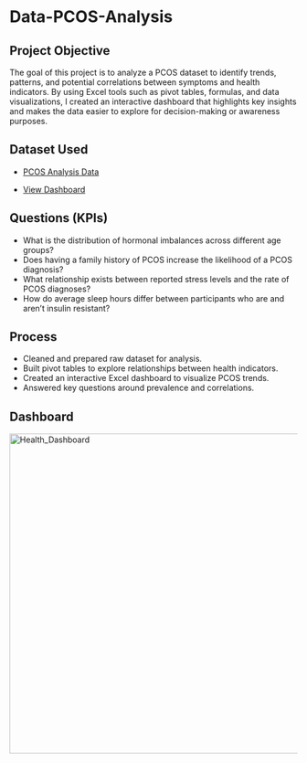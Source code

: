 # Data-PCOS-Analysis

## Project Objective 
The goal of this project is to analyze a PCOS dataset to identify trends, patterns, and potential correlations between symptoms and health indicators. By using Excel tools such as pivot tables, formulas, and data visualizations, I created an interactive dashboard that highlights key insights and makes the data easier to explore for decision-making or awareness purposes.

## Dataset Used 
- <a target="_blank" href="https://www.kaggle.com/datasets/hasaanrana/diet-exercise-and-pcos-insights/data">PCOS Analysis Data</a>

- <a target="_blank" href="https://github.com/DigitallyDeja/Data-PCOS-Analysis/blob/main/Health_Dashboard.png">View Dashboard</a>

## Questions (KPIs)
- What is the distribution of hormonal imbalances across different age groups?<br>
- Does having a family history of PCOS increase the likelihood of a PCOS diagnosis?<br>
- What relationship exists between reported stress levels and the rate of PCOS diagnoses?<br>
- How do average sleep hours differ between participants who are and aren’t insulin resistant?

## Process
- Cleaned and prepared raw dataset for analysis.
- Built pivot tables to explore relationships between health indicators.
- Created an interactive Excel dashboard to visualize PCOS trends.
- Answered key questions around prevalence and correlations.

## Dashboard 
<img width="1311" height="560" alt="Health_Dashboard" src="https://github.com/user-attachments/assets/dd08bcc2-ec31-491e-9e15-5799ed1ea4bb" />




